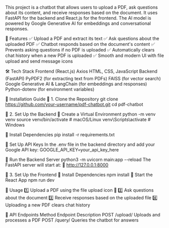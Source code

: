 This project is a chatbot that allows users to upload a PDF, ask questions about its content, and receive responses based on the document. It uses FastAPI for the backend and React.js for the frontend. The AI model is powered by Google Generative AI for embeddings and conversational responses.

🚀 Features
✅ Upload a PDF and extract its text
✅ Ask questions about the uploaded PDF
✅ Chatbot responds based on the document's content
✅ Prevents asking questions if no PDF is uploaded
✅ Automatically clears chat history when a new PDF is uploaded
✅ Smooth and modern UI with file upload and send message icons

🛠️ Tech Stack
Frontend (React.js)
Axios
HTML, CSS, JavaScript
Backend (FastAPI)
PyPDF2 (for extracting text from PDFs)
FAISS (for vector search)
Google Generative AI & LangChain (for embeddings and responses)
Python-dotenv (for environment variables)

📌 Installation Guide
🔹 1. Clone the Repository
git clone https://github.com/your-username/pdf-chatbot.git
cd pdf-chatbot

🔹 2. Set Up the Backend
📌 Create a Virtual Environment
python -m venv venv
source venv/bin/activate   # macOS/Linux
venv\Scripts\activate      # Windows

📌 Install Dependencies
pip install -r requirements.txt

📌 Set Up API Keys
In the .env file in the backend directory and add your Google API key:
GOOGLE_API_KEY=your_api_key_here

📌 Run the Backend Server
python3 -m uvicorn main:app --reload
The FastAPI server will start at:
📍 http://127.0.0.1:8000

🔹 3. Set Up the Frontend
📌 Install Dependencies
npm install
📌 Start the React App
npm run dev

📌 Usage
1️⃣ Upload a PDF using the file upload icon 📂
2️⃣ Ask questions about the document
3️⃣ Receive responses based on the uploaded file
4️⃣ Uploading a new PDF clears chat history

📌 API Endpoints
Method	Endpoint	Description
POST	/upload/	Uploads and processes a PDF
POST	/query/	Queries the chatbot for answers


